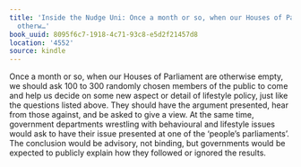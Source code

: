 ```yaml
---
title: 'Inside the Nudge Uni: Once a month or so, when our Houses of Parliament are
  otherw…'
book_uuid: 8095f6c7-1918-4c71-93c8-e5d2f21457d8
location: '4552'
source: kindle
---
```


Once a month or so, when our Houses of Parliament are otherwise empty, we should ask 100 to 300 randomly chosen members of the public to come and help us decide on some new aspect or detail of lifestyle policy, just like the questions listed above. They should have the argument presented, hear from those against, and be asked to give a view. At the same time, government departments wrestling with behavioural and lifestyle issues would ask to have their issue presented at one of the ‘people’s parliaments’. The conclusion would be advisory, not binding, but governments would be expected to publicly explain how they followed or ignored the results.